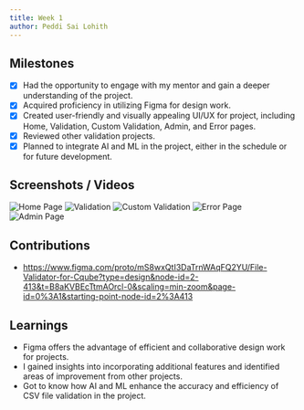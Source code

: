 ```yaml
---
title: Week 1
author: Peddi Sai Lohith
---
```


## Milestones

- [x] Had the opportunity to engage with my mentor and gain a deeper understanding of the project.
- [x] Acquired proficiency in utilizing Figma for design work.
- [x] Created user-friendly and visually appealing UI/UX for project, including Home, Validation, Custom Validation, Admin, and Error pages.
- [x] Reviewed other validation projects.
- [x] Planned to integrate AI and ML in the project, either in the schedule or for future development.

## Screenshots / Videos

![Home Page](./images/Home_page.png)
![Validation](./images/File_Upload.png)
![Custom Validation](./images/Custom_Validation.png)
![Error Page](./images/Error_Found.png)
![Admin Page](./images/Admin.png)

## Contributions

- https://www.figma.com/proto/mS8wxQtI3DaTrnWAqFQ2YU/File-Validator-for-Cqube?type=design&node-id=2-413&t=B8aKVBEcTtmAOrcl-0&scaling=min-zoom&page-id=0%3A1&starting-point-node-id=2%3A413

## Learnings

- Figma offers the advantage of efficient and collaborative design work for projects.
- I gained insights into incorporating additional features and identified areas of improvement from other projects.
- Got to know how AI and ML enhance the accuracy and efficiency of CSV file validation in the project.
